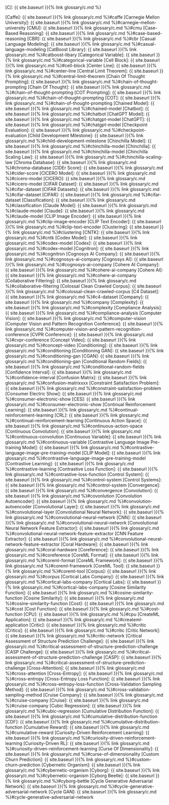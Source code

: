 [C]: {{ site.baseurl }}{% link glossary/c.md %}

[Caffe]: {{ site.baseurl }}{% link glossary/c.md %}#caffe
[Carnegie Mellon University]: {{ site.baseurl }}{% link glossary/c.md %}#carnegie-mellon-university
[CMU]: {{ site.baseurl }}{% link glossary/c.md %}#cmu
[Case-Based Reasoning]: {{ site.baseurl }}{% link glossary/c.md %}#case-based-reasoning
[CBR]: {{ site.baseurl }}{% link glossary/c.md %}#cbr
[Casual Language Modeling]: {{ site.baseurl }}{% link glossary/c.md %}#casual-language-modeling
[CatBoost Library]: {{ site.baseurl }}{% link glossary/c.md %}#catboost-libary
[Categorical Variable]: {{ site.baseurl }}{% link glossary/c.md %}#categorical-variable
[Cell Block]: {{ site.baseurl }}{% link glossary/c.md %}#cell-block
[Center Line]: {{ site.baseurl }}{% link glossary/c.md %}#center-line
[Central Limit Theorem]: {{ site.baseurl }}{% link glossary/c.md %}#central-limit-theorem
[Chain Of Thought Prompting]: {{ site.baseurl }}{% link glossary/c.md %}#chain-of-thought-prompting
[Chain Of Thought]: {{ site.baseurl }}{% link glossary/c.md %}#chain-of-thought-prompting
[COT Prompting]: {{ site.baseurl }}{% link glossary/c.md %}#chain-of-thought-prompting
[COT]: {{ site.baseurl }}{% link glossary/c.md %}#chain-of-thought-prompting
[Chained Model]: {{ site.baseurl }}{% link glossary/c.md %}#chained-model
[Chatbot]: {{ site.baseurl }}{% link glossary/c.md %}#chatbot
[ChatGPT Model]: {{ site.baseurl }}{% link glossary/c.md %}#chatgpt-model
[ChatGPT]: {{ site.baseurl }}{% link glossary/c.md %}#chatgpt-model
[Checkpoint Evaluation]: {{ site.baseurl }}{% link glossary/c.md %}#checkpoint-evaluation
[Child Development Milestone]: {{ site.baseurl }}{% link glossary/c.md %}#child-development-milestone
[Chinchilla Model]: {{ site.baseurl }}{% link glossary/c.md %}#chinchilla-model
[Chinchilla]: {{ site.baseurl }}{% link glossary/c.md %}#chinchilla-model
[Chinchilla Scaling Law]: {{ site.baseurl }}{% link glossary/c.md %}#chinchilla-scaling-law
[Chroma Database]: {{ site.baseurl }}{% link glossary/c.md %}#chroma-database
[CIDEr Score]: {{ site.baseurl }}{% link glossary/c.md %}#cider-score
[CICERO Model]: {{ site.baseurl }}{% link glossary/c.md %}#cicero-model
[CICERO]: {{ site.baseurl }}{% link glossary/c.md %}#cicero-model
[CIFAR Dataset]: {{ site.baseurl }}{% link glossary/c.md %}#cifar-dataset
[CIFAR Datasets]: {{ site.baseurl }}{% link glossary/c.md %}#cifar-dataset
[CIFAR]: {{ site.baseurl }}{% link glossary/c.md %}#cifar-dataset
[Classification]: {{ site.baseurl }}{% link glossary/c.md %}#classification
[Claude Model]: {{ site.baseurl }}{% link glossary/c.md %}#claude-model
[Claude]: {{ site.baseurl }}{% link glossary/c.md %}#claude-model
[CLIP Image Encoder]: {{ site.baseurl }}{% link glossary/c.md %}#clip-image-encoder
[CLIP Text Encoder]: {{ site.baseurl }}{% link glossary/c.md %}#clip-text-encoder
[Clustering]: {{ site.baseurl }}{% link glossary/c.md %}#clustering
[CNTK]: {{ site.baseurl }}{% link glossary/c.md %}#cntk
[Codex Model]: {{ site.baseurl }}{% link glossary/c.md %}#codex-model
[Codex]: {{ site.baseurl }}{% link glossary/c.md %}#codex-model
[Cognitron]: {{ site.baseurl }}{% link glossary/c.md %}#cognitron
[Cognosys AI Company]: {{ site.baseurl }}{% link glossary/c.md %}#cognosys-ai-company
[Cognosys AI]: {{ site.baseurl }}{% link glossary/c.md %}#cognosys-ai-company
[Cohere AI Company]: {{ site.baseurl }}{% link glossary/c.md %}#cohere-ai-company
[Cohere AI]: {{ site.baseurl }}{% link glossary/c.md %}#cohere-ai-company
[Collaborative Filtering]: {{ site.baseurl }}{% link glossary/c.md %}#collaborative-filtering
[Colossal Clean Crawled Corpus]: {{ site.baseurl }}{% link glossary/c.md %}#colossal-clean-crawled-corpus
[C4 Dataset]: {{ site.baseurl }}{% link glossary/c.md %}#c4-dataset
[Company]: {{ site.baseurl }}{% link glossary/c.md %}#company
[Complexity]: {{ site.baseurl }}{% link glossary/c.md %}#complexity
[Compliance Analysis]: {{ site.baseurl }}{% link glossary/c.md %}#compliance-analysis
[Computer Vision]: {{ site.baseurl }}{% link glossary/c.md %}#computer-vision
[Computer Vision and Pattern Recognition Conference]: {{ site.baseurl }}{% link glossary/c.md %}#computer-vision-and-pattern-recognition-conference
[CVPR Conference]: {{ site.baseurl }}{% link glossary/c.md %}#cvpr-conference
[Concept Video]: {{ site.baseurl }}{% link glossary/c.md %}#concept-video
[Conditioning]: {{ site.baseurl }}{% link glossary/c.md %}#conditioning
[Conditioning GAN]: {{ site.baseurl }}{% link glossary/c.md %}#conditioning-gan
[CGAN]: {{ site.baseurl }}{% link glossary/c.md %}#conditioning-gan
[Conditional Random Fields]: {{ site.baseurl }}{% link glossary/c.md %}#conditional-random-fields
[Confidence Interval]: {{ site.baseurl }}{% link glossary/c.md %}#confidence-interval
[Confusion Matrix]: {{ site.baseurl }}{% link glossary/c.md %}#confusion-matrixxxx
[Constraint Satisfaction Problem]: {{ site.baseurl }}{% link glossary/c.md %}#constraint-satisfaction-problem
[Consumer Electric Show]: {{ site.baseurl }}{% link glossary/c.md %}#consumer-electronic-show
[CES]: {{ site.baseurl }}{% link glossary/c.md %}#consumer-electronic-show
[Continual Reinforcement Learning]: {{ site.baseurl }}{% link glossary/c.md %}#continual-reinforcement-learning
[CRL]: {{ site.baseurl }}{% link glossary/c.md %}#continual-reinforcement-learning
[Continuous Action Space]: {{ site.baseurl }}{% link glossary/c.md %}#continuous-action-space
[Continuous Convolution]: {{ site.baseurl }}{% link glossary/c.md %}#continuous-convolution
[Continuous Variable]: {{ site.baseurl }}{% link glossary/c.md %}#continuous-variable
[Contrastive Language Image Pre-training Model]: {{ site.baseurl }}{% link glossary/c.md %}#contrastive-language-image-pre-training-model
[CLIP Model]: {{ site.baseurl }}{% link glossary/c.md %}#contrastive-language-image-pre-training-model
[Contrastive Learning]: {{ site.baseurl }}{% link glossary/c.md %}#contrastive-learning
[Contrastive Loss Function]: {{ site.baseurl }}{% link glossary/c.md %}#contrastive-loss-function
[Control System]: {{ site.baseurl }}{% link glossary/c.md %}#control-system
[Control Systems]: {{ site.baseurl }}{% link glossary/c.md %}#control-system
[Convergence]: {{ site.baseurl }}{% link glossary/c.md %}#convergence
[Convolution]: {{ site.baseurl }}{% link glossary/c.md %}#covonlution
[Convolution Autoencoder]: {{ site.baseurl }}{% link glossary/c.md %}#convolution-autoencoder
[Convolutional Layer]: {{ site.baseurl }}{% link glossary/c.md %}#convolutional-layer
[Convolutional Neural Network]: {{ site.baseurl }}{% link glossary/c.md %}#convolutional-neural-network
[CNN]: {{ site.baseurl }}{% link glossary/c.md %}#convolutional-neural-network
[Convolutional Neural Network Feature Extractor]: {{ site.baseurl }}{% link glossary/c.md %}#convolutional-neural-network-feature-extractor
[CNN Feature Extractor]: {{ site.baseurl }}{% link glossary/c.md %}#convolutional-neural-network-feature-extractor
[Coral Hardware]: {{ site.baseurl }}{% link glossary/c.md %}#coral-hardware
[Coreference]: {{ site.baseurl }}{% link glossary/c.md %}#coreference
[CoreML Format]: {{ site.baseurl }}{% link glossary/c.md %}#coreml-format
[CoreML Framework]: {{ site.baseurl }}{% link glossary/c.md %}#coreml-framework
[CoreML Tool]: {{ site.baseurl }}{% link glossary/c.md %}#coreml-tool
[Corpus]: {{ site.baseurl }}{% link glossary/c.md %}#corpus
[Cortical Labs Company]: {{ site.baseurl }}{% link glossary/c.md %}#cortical-labs-company
[Cortical Labs]: {{ site.baseurl }}{% link glossary/c.md %}#cortical-labs-company
[Cosine Similarity Function]: {{ site.baseurl }}{% link glossary/c.md %}#cosine-similarity-function
[Cosine Similarity]: {{ site.baseurl }}{% link glossary/c.md %}#cosine-similarity-function
[Cost]: {{ site.baseurl }}{% link glossary/c.md %}#cost
[Cost Function]: {{ site.baseurl }}{% link glossary/c.md %}#cost-function
[CPU]: {{ site.baseurl }}{% link glossary/c.md %}#cpu
[CreateML Application]: {{ site.baseurl }}{% link glossary/c.md %}#createml-application
[Critic]: {{ site.baseurl }}{% link glossary/c.md %}#critic
[Critics]: {{ site.baseurl }}{% link glossary/c.md %}#critic
[Critic Network]: {{ site.baseurl }}{% link glossary/c.md %}#critic-network
[Critical Assessment of Structure Prediction Challenge]: {{ site.baseurl }}{% link glossary/c.md %}#critical-assessment-of-structure-prediction-challenge
[CASP Challenge]: {{ site.baseurl }}{% link glossary/c.md %}#critical-assessment-of-structure-prediction-challenge
[CASP]: {{ site.baseurl }}{% link glossary/c.md %}#critical-assessment-of-structure-prediction-challenge
[Cross-Attention]: {{ site.baseurl }}{% link glossary/c.md %}#cross-attention
[Cross-Entropy]: {{ site.baseurl }}{% link glossary/c.md %}#cross-entropy
[Cross-Entropy Loss Function]: {{ site.baseurl }}{% link glossary/c.md %}#cross-entropy-loss-function
[Cross-Validation Sampling Method]: {{ site.baseurl }}{% link glossary/c.md %}#cross-validation-sampling-method
[Cruise Company]: {{ site.baseurl }}{% link glossary/c.md %}#cruise-company
[Cruise]: {{ site.baseurl }}{% link glossary/c.md %}#cruise-company
[Cubic Regression]: {{ site.baseurl }}{% link glossary/c.md %}#cubic-regression
[Cumulative Distribution Function]: {{ site.baseurl }}{% link glossary/c.md %}#cumulative-distribution-function
[CDF]: {{ site.baseurl }}{% link glossary/c.md %}#cumulative-distribution-function
[Cumulative Reward]: {{ site.baseurl }}{% link glossary/c.md %}#cumulative-reward
[Curiosity-Driven Reinforcement Learning]: {{ site.baseurl }}{% link glossary/c.md %}#curiosity-driven-reinforcement-learning
[Curiosity-Driven RL]: {{ site.baseurl }}{% link glossary/c.md %}#curiosity-driven-reinforcement-learning
[Curse Of Dimensionality]: {{ site.baseurl }}{% link glossary/c.md %}#curse-of-dimensionality
[Custom Churn Prediction]: {{ site.baseurl }}{% link glossary/c.md %}#custom-churn-prediction
[Cybernetic Organism]: {{ site.baseurl }}{% link glossary/c.md %}#cybernetic-organism
[Cyborg]: {{ site.baseurl }}{% link glossary/c.md %}#cybernetic-organism
[Cyborg Beetle]: {{ site.baseurl }}{% link glossary/c.md %}#cyborg-bettle
[Cycle Generative Adversarial Network]: {{ site.baseurl }}{% link glossary/c.md %}#cycle-generative-adversarial-network
[Cycle GAN]: {{ site.baseurl }}{% link glossary/c.md %}#cycle-generative-adversarial-network
